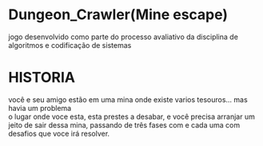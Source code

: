 # Dungeon_Crawler(Mine escape)
jogo desenvolvido como parte do processo avaliativo da disciplina de algoritmos e codificação de sistemas

<h1>HISTORIA</h1>
<p>
  você e seu amigo estão em uma mina onde existe varios tesouros... mas havia um problema<br> o lugar onde voce esta, esta prestes a desabar, 
  e você precisa arranjar um jeito de sair dessa mina, passando de três fases com e cada uma com desafios que voce irá resolver.
</p>
